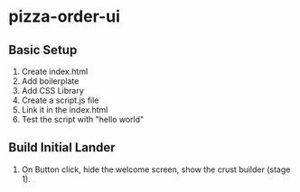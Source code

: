 # pizza-order-ui


## Basic Setup

1. Create index.html
2. Add boilerplate
3. Add CSS Library
4. Create a script.js file
5. Link it in the index.html
6. Test the script with "hello world"

## Build Initial Lander
1. On Button click, hide the welcome screen, show the crust builder (stage 1).
